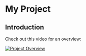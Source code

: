# My Project

## Introduction

Check out this video for an overview:

[![Project Overview](https://img.youtube.com/vi/eDUrvSymFxA/maxresdefault.jpg)](https://youtu.be/eDUrvSymFxA)
